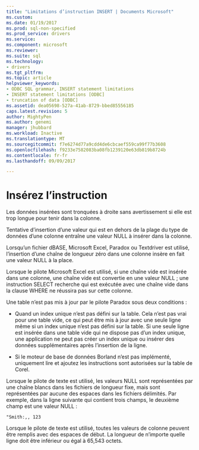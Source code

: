 ```yaml
---
title: "Limitations d’instruction INSERT | Documents Microsoft"
ms.custom: 
ms.date: 01/19/2017
ms.prod: sql-non-specified
ms.prod_service: drivers
ms.service: 
ms.component: microsoft
ms.reviewer: 
ms.suite: sql
ms.technology:
- drivers
ms.tgt_pltfrm: 
ms.topic: article
helpviewer_keywords:
- ODBC SQL grammar, INSERT statement limitations
- INSERT statement limitations [ODBC]
- truncation of data [ODBC]
ms.assetid: dea05698-527a-41ab-8729-bbed85556185
caps.latest.revision: 5
author: MightyPen
ms.author: genemi
manager: jhubbard
ms.workload: Inactive
ms.translationtype: MT
ms.sourcegitcommit: f7e6274d77a9cdd4de6cbcaef559ca99f77b3608
ms.openlocfilehash: f9233e7582083ba08fb1239120e63db819b8724b
ms.contentlocale: fr-fr
ms.lasthandoff: 09/09/2017

---
```

# <a name="insert-statement-limitations"></a>Insérez l’instruction
Les données insérées sont tronquées à droite sans avertissement si elle est trop longue pour tenir dans la colonne.  
  
 Tentative d’insertion d’une valeur qui est en dehors de la plage du type de données d’une colonne entraîne une valeur NULL à insérer dans la colonne.  
  
 Lorsqu’un fichier dBASE, Microsoft Excel, Paradox ou Textdriver est utilisé, l’insertion d’une chaîne de longueur zéro dans une colonne insère en fait une valeur NULL à la place.  
  
 Lorsque le pilote Microsoft Excel est utilisé, si une chaîne vide est insérée dans une colonne, une chaîne vide est convertie en une valeur NULL ; une instruction SELECT recherche qui est exécutée avec une chaîne vide dans la clause WHERE ne réussira pas sur cette colonne.  
  
 Une table n’est pas mis à jour par le pilote Paradox sous deux conditions :  
  
-   Quand un index unique n’est pas défini sur la table. Cela n’est pas vrai pour une table vide, ce qui peut être mis à jour avec une seule ligne même si un index unique n’est pas défini sur la table. Si une seule ligne est insérée dans une table vide qui ne dispose pas d’un index unique, une application ne peut pas créer un index unique ou insérer des données supplémentaires après l’insertion de la ligne.  
  
-   Si le moteur de base de données Borland n’est pas implémenté, uniquement lire et ajoutez les instructions sont autorisées sur la table de Corel.  
  
 Lorsque le pilote de texte est utilisé, les valeurs NULL sont représentées par une chaîne blancs dans les fichiers de longueur fixe, mais sont représentées par aucune des espaces dans les fichiers délimités. Par exemple, dans la ligne suivante qui contient trois champs, le deuxième champ est une valeur NULL :  
  
```  
"Smith:,, 123  
```  
  
 Lorsque le pilote de texte est utilisé, toutes les valeurs de colonne peuvent être remplis avec des espaces de début. La longueur de n’importe quelle ligne doit être inférieur ou égal à 65,543 octets.

